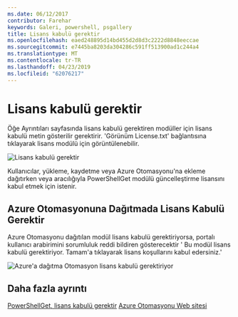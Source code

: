 ```yaml
---
ms.date: 06/12/2017
contributor: Farehar
keywords: Galeri, powershell, psgallery
title: Lisans kabulü gerektir
ms.openlocfilehash: eaed248895d14bd455d2d8d3c2222d8848eeccae
ms.sourcegitcommit: e7445ba8203da304286c591ff513900ad1c244a4
ms.translationtype: MT
ms.contentlocale: tr-TR
ms.lasthandoff: 04/23/2019
ms.locfileid: "62076217"
---
```

# <a name="require-license-acceptance"></a>Lisans kabulü gerektir

Öğe Ayrıntıları sayfasında lisans kabulü gerektiren modüller için lisans kabulü metin gösterilir gerektirir. 'Görünüm License.txt' bağlantısına tıklayarak lisans modülü için görüntülenebilir.

![Lisans kabulü gerektir](../../Images/RequireLicenseAcceptance.png)

Kullanıcılar, yükleme, kaydetme veya Azure Otomasyonu'na ekleme dağıtırken veya aracılığıyla PowerShellGet modülü güncelleştirme lisansını kabul etmek için istenir.

## <a name="require-license-acceptance-on-deploy-to-azure-automation"></a>Azure Otomasyonuna Dağıtmada Lisans Kabulü Gerektir

Azure Otomasyonu dağıtılan modül lisans kabulü gerektiriyorsa, portalı kullanıcı arabirimini sorumluluk reddi bildiren gösterecektir ' Bu modül lisans kabulü gerektiriyor. Tamam'a tıklayarak lisans koşullarını kabul edersiniz.'

![Azure'a dağıtma Otomasyon lisans kabulü gerektiriyor](../../Images/DeployToAzureAutomationRequireLicenseAcceptanceDisclaimer.png)

## <a name="more-details"></a>Daha fazla ayrıntı

[PowerShellGet, lisans kabulü gerektir](../../concepts/module-license-acceptance.md)
[Azure Otomasyonu Web sitesi](/azure/automation)
